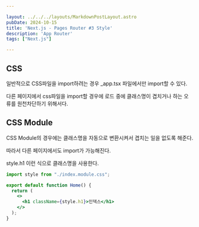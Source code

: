 ```yaml
---

layout: ../../../layouts/MarkdownPostLayout.astro
pubDate: 2024-10-15
title: 'Next.js - Pages Router #3 Style'
description: 'App Router'
tags: ["Next.js"]

---
```


## CSS

일반적으로 CSS파일을 import하려는 경우 _app.tsx 파일에서만 import할 수 있다.

다른 페이지에서 css파일을 import할 경우에 로드 중에 클래스명이 겹치거나 하는 오류를 원천차단하기 위해서다.



## CSS Module

CSS Module의 경우에는 클래스명을 자동으로 변환시켜서 겹치는 일을 없도록 해준다.

따라서 다른 페이지에서도 import가 가능해진다. 

style.h1 이런 식으로 클래스명을 사용한다.

```jsx
import style from "./index.module.css";

export default function Home() {
  return (
    <>
      <h1 className={style.h1}>인덱스</h1>
    </>
  );
}

```



